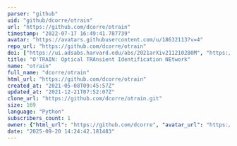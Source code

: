 ```yaml
---
parser: "github"
uid: "github/dcorre/otrain"
url: "https://github.com/dcorre/otrain"
timestamp: "2022-07-17 16:49:41.787739"
avatar: "https://avatars.githubusercontent.com/u/18632113?v=4"
repo_url: "https://github.com/dcorre/otrain"
doi: ["https://ui.adsabs.harvard.edu/abs/2021arXiv211210280M", "https://ui.adsabs.harvard.edu/abs/2021ascl.soft12019C/abstract"]
title: "O'TRAIN: Optical TRAnsient Identification NEtwork"
name: "otrain"
full_name: "dcorre/otrain"
html_url: "https://github.com/dcorre/otrain"
created_at: "2021-05-08T09:45:57Z"
updated_at: "2021-12-21T07:52:07Z"
clone_url: "https://github.com/dcorre/otrain.git"
size: 169
language: "Python"
subscribers_count: 1
owner: {"html_url": "https://github.com/dcorre", "avatar_url": "https://avatars.githubusercontent.com/u/18632113?v=4", "login": "dcorre", "type": "User"}
date: "2025-09-20 14:24:42.181483"
---
```

